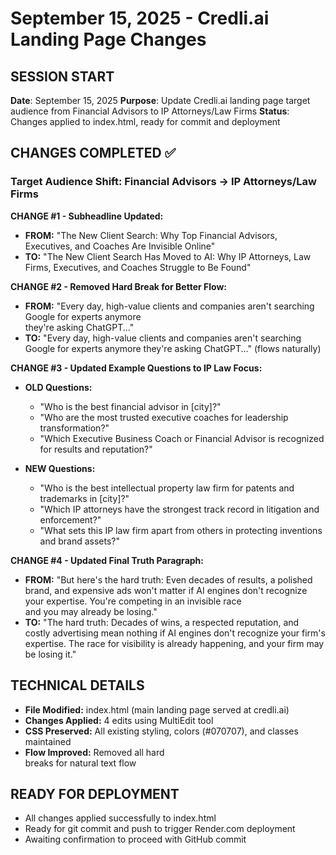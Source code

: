# September 15, 2025 - Credli.ai Landing Page Changes

## SESSION START
**Date**: September 15, 2025
**Purpose**: Update Credli.ai landing page target audience from Financial Advisors to IP Attorneys/Law Firms
**Status**: Changes applied to index.html, ready for commit and deployment

## CHANGES COMPLETED ✅

### Target Audience Shift: Financial Advisors → IP Attorneys/Law Firms

**CHANGE #1 - Subheadline Updated:**
- **FROM:** "The New Client Search: Why Top Financial Advisors, Executives, and Coaches Are Invisible Online"
- **TO:** "The New Client Search Has Moved to AI: Why IP Attorneys, Law Firms, Executives, and Coaches Struggle to Be Found"

**CHANGE #2 - Removed Hard Break for Better Flow:**
- **FROM:** "Every day, high-value clients and companies aren't searching Google for experts anymore<br>they're asking ChatGPT..."
- **TO:** "Every day, high-value clients and companies aren't searching Google for experts anymore they're asking ChatGPT..." (flows naturally)

**CHANGE #3 - Updated Example Questions to IP Law Focus:**
- **OLD Questions:**
  - "Who is the best financial advisor in [city]?"
  - "Who are the most trusted executive coaches for leadership transformation?"
  - "Which Executive Business Coach or Financial Advisor is recognized for results and reputation?"

- **NEW Questions:**
  - "Who is the best intellectual property law firm for patents and trademarks in [city]?"
  - "Which IP attorneys have the strongest track record in litigation and enforcement?"
  - "What sets this IP law firm apart from others in protecting inventions and brand assets?"

**CHANGE #4 - Updated Final Truth Paragraph:**
- **FROM:** "But here's the hard truth: Even decades of results, a polished brand, and expensive ads won't matter if AI engines don't recognize your expertise. You're competing in an invisible race<br>and you may already be losing."
- **TO:** "The hard truth: Decades of wins, a respected reputation, and costly advertising mean nothing if AI engines don't recognize your firm's expertise. The race for visibility is already happening, and your firm may be losing it."

## TECHNICAL DETAILS
- **File Modified:** index.html (main landing page served at credli.ai)
- **Changes Applied:** 4 edits using MultiEdit tool
- **CSS Preserved:** All existing styling, colors (#070707), and classes maintained
- **Flow Improved:** Removed all hard <br> breaks for natural text flow

## READY FOR DEPLOYMENT
- All changes applied successfully to index.html
- Ready for git commit and push to trigger Render.com deployment
- Awaiting confirmation to proceed with GitHub commit